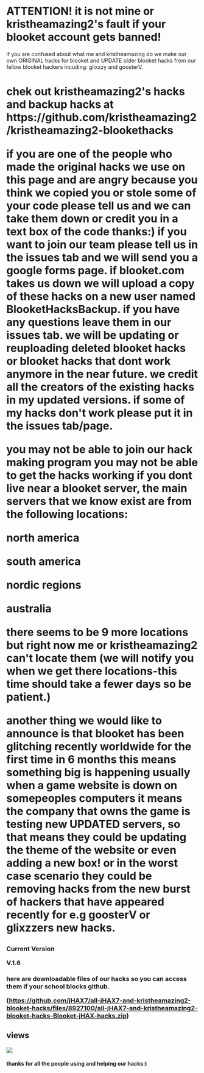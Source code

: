 <h1>ATTENTION! it is not mine or kristheamazing2's fault if your blooket account gets banned! </h1> if you are confused about what me and kristheamazing do we make our own ORIGINAL hacks for blooket and UPDATE older blooket hacks from our 
fellow blooket hackers incuding: glixzzy and goosterV.




<h1> chek out kristheamazing2's hacks and backup hacks at https://github.com/kristheamazing2/kristheamazing2-blookethacks


if you are one of the people who made the original hacks we use on this page and are angry because you think we copied you or stole some of your code please tell us and we can take them down or credit you in a text box of the code thanks:)
if you want to join our team please tell us in the issues tab and we will send you a google forms page.
if blooket.com takes us down we will upload a copy of these hacks on a new user named BlooketHacksBackup.
if you have any questions leave them in our issues tab.
we will be updating or reuploading deleted blooket hacks or blooket hacks that dont work anymore in the near future.
we credit all the creators of the existing hacks in my updated versions.
if some of my hacks don't work please put it in the issues tab/page.

you may not be able to join our hack making program you may not be able to get the hacks working if you dont live near a blooket server, the main 
servers that we know exist are from the following locations:

north america

south america

nordic regions

australia

there seems to be 9 more locations but right now me or kristheamazing2 can't locate them (we will notify you when we get there locations-this time should take a fewer days so be patient.)

another thing we would like to announce is that blooket has been glitching recently worldwide for the first time in 6 months this means something big is
happening usually when a game website is down on somepeoples computers it means the company that owns the game is testing new UPDATED servers,
so that means they could be updating the theme of the website or even adding a new box! or in the worst case scenario they could be removing hacks
from the new burst of hackers that have appeared recently for e.g goosterV or glixzzers new hacks.


<h3>Current Version
 
V.1.6
<h3>here are downloadable files of our hacks so you can access them if your school blocks github.
 
(https://github.com/jHAX7/all-jHAX7-and-kristheamazing2-blooket-hacks/files/8927100/all-jHAX7-and-kristheamazing2-blooket-hacks-Blooket-jHAX-hacks.zip)
 
 
 
 
 
 ## views
  <img src="https://profile-counter.glitch.me/all-jHAX7-and-kristheamazing2-blooket-hacks/count.svg" />
 
 
 

<h4>thanks for all the people using and helping our hacks:)
